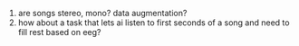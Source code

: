 
1. are songs stereo, mono? data augmentation?
2. how about a task that lets ai listen to first seconds of a song and need to fill rest based on eeg?
